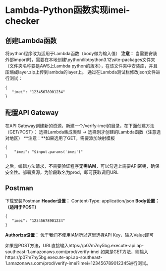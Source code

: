 # Lambda-Python函数实现imei-checker #
## 创建Lambda函数 ##
将python程序改为适用于Lambda函数（body做为输入值）
**注意：**
当需要安装外部import时，需要在本地创建\python\lib\python3.12\site-packages文件夹（文件夹名称要是AWS上Lambda python的版本），在该文件夹中安装库，并且压缩成layer.zip上传到lambda的layer上。
通过在Lambda测试栏修改json文件进行测试：
```
{
   "imei": "12345678901234"
}
```
## 配置API Gateway ##
在API Gateway创建新的资源，新建一个/verify-imei的目录，在下面创建方法（GET/POST）：
选择Lambda集成类型 → 选择刚才创建的Lambda函数（注意选对地区）
**注意：**如果选用了GET，需要添加映射模板
```
{
    "imei": "$input.params('imei')"
}
```

之后，编辑方法请求，不需要验证程序**无需IAM**，可以勾选上需要API密钥，确保安全性。部署资源，为阶段取名为prod，即可获取调用URL

## Postman ##
下载安装Postman
**Header设置：**
    Content-Type: application/json
**Body设置：（适用于POST）**
```
{
   "imei": "12345678901234"
}
```
**Authoriza设置：**
优于我们不使用IAM所以这里选择API Key，输入Value即可

如果是POST方法，URL直接输入https://p07m7ny5bg.execute-api.ap-southeast-1.amazonaws.com/prod/verify-imei
如果是GET方法，则输入https://p07m7ny5bg.execute-api.ap-southeast-1.amazonaws.com/prod/verify-imei?imei=123456789012345进行测试。